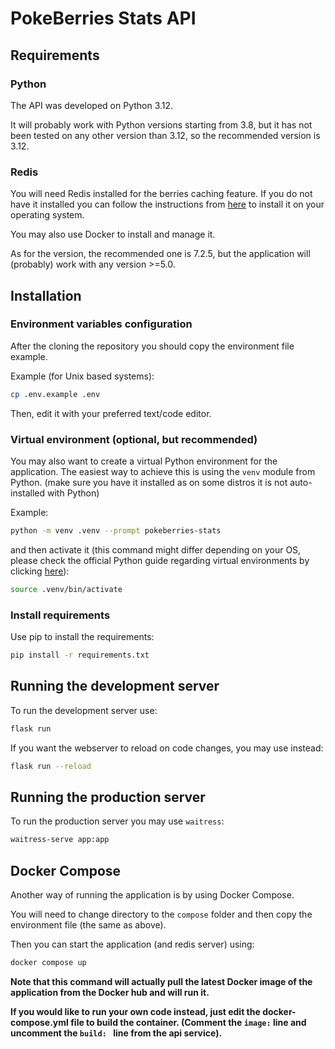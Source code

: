 # PokeBerries Stats API

## Requirements

### Python

The API was developed on Python 3.12.

It will probably work with Python versions starting from 3.8, but it has not been tested on any other version than 3.12, so the recommended version is 3.12.

### Redis

You will need Redis installed for the berries caching feature. If you do not have it installed you can follow the instructions from [here](https://redis.io/docs/latest/operate/oss_and_stack/install/install-stack/) to install it on your operating system.

You may also use Docker to install and manage it.

As for the version, the recommended one is 7.2.5, but the application will (probably) work with any version >=5.0.

## Installation

### Environment variables configuration

After the cloning the repository you should copy the environment file example.

Example (for Unix based systems):
```sh
cp .env.example .env
```

Then, edit it with your preferred text/code editor.

### Virtual environment (optional, but recommended)

You may also want to create a virtual Python environment for the application. The easiest way to achieve this is using the `venv` module from Python. (make sure you have it installed as on some distros it is not auto-installed with Python)

Example:
```sh
python -m venv .venv --prompt pokeberries-stats
```

and then activate it (this command might differ depending on your OS, please check the official Python guide regarding virtual environments by clicking [here](https://docs.python.org/3/tutorial/venv.html)):

```sh
source .venv/bin/activate
```

### Install requirements

Use pip to install the requirements:

```sh
pip install -r requirements.txt
```

## Running the development server

To run the development server use:

```sh
flask run
```

If you want the webserver to reload on code changes, you may use instead:

```sh
flask run --reload
```

## Running the production server

To run the production server you may use `waitress`:
```sh
waitress-serve app:app
```

## Docker Compose

Another way of running the application is by using Docker Compose.

You will need to change directory to the `compose` folder and then copy the environment file (the same as above).

Then you can start the application (and redis server) using:

```sh
docker compose up
```

**Note that this command will actually pull the latest Docker image of the application from the Docker hub and will run it.**

**If you would like to run your own code instead, just edit the docker-compose.yml file to build the container. (Comment the `image:` line and uncomment the `build: ` line from the api service).**